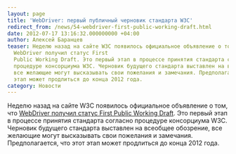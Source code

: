 ```yaml
---
layout: page
title: 'WebDriver: первый публичный черновик стандарта W3C'
redirect_from: /news/54-webdriver-first-public-working-draft.html
date: 2012-07-17 13:16:32.000000000 +04:00
author: Алексей Баранцев
teaser: Неделю назад на сайте W3C появилось официальное объявление о том, что
  WebDriver получил статус First
  Public Working Draft. Это первый этап в процессе принятия стандарта согласно
  процедуре консорциума W3C. Черновик будущего стандарта выставлен на всеобщее обозрение,
  все желающие могут высказывать свои пожелания и замечания. Предполагается, что этот
  этап может продлиться до конца 2012 года.
category: Новости
---
```

<p>Неделю назад на сайте W3C появилось официальное объявление о том, что <a href="http://www.w3.org/News/2012#entry-9496">WebDriver получил статус First Public Working Draft</a>. Это первый этап в процессе принятия стандарта согласно процедуре консорциума W3C. Черновик будущего стандарта выставлен на всеобщее обозрение, все желающие могут высказывать свои пожелания и замечания. Предполагается, что этот этап может продлиться до конца 2012 года.</p>

